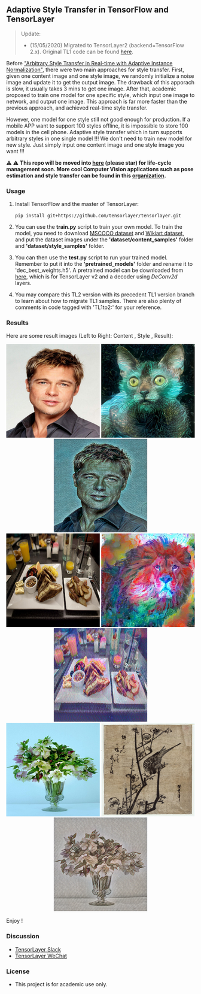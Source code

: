 ## Adaptive Style Transfer in TensorFlow and TensorLayer

> Update:
> - (15/05/2020) Migrated to TensorLayer2 (backend=TensorFlow 2.x). Original TL1 code can be found [here](https://github.com/tensorlayer/adaptive-style-transfer/tree/tl1).

Before ["Arbitrary Style Transfer in Real-time with Adaptive Instance Normalization"](https://arxiv.org/abs/1703.06868),
there were two main approaches for style transfer. First, given one content image and one style image, we randomly initialize a noise image and update it to get the output image. The drawback of this apporach is slow, it usually takes 3 mins to get one image.
After that, academic proposed to train one model for one specific style, which input one image to network, and output one image. This approach is far more faster than the previous approach, and achieved real-time style transfer.

However, one model for one style still not good enough for production. If a mobile APP want to support 100 styles offline, it is impossible to store 100 models in the cell phone. Adaptive style transfer which in turn supports arbitrary styles in one single model !!! We don't need to train new model for new style. Just simply input one content image and one style image you want !!!

⚠️ ⚠️ **This repo will be moved into [here](https://github.com/tensorlayer/tensorlayer/tree/master/examples) (please star) for life-cycle management soon. More cool Computer Vision applications such as pose estimation and style transfer can be found in this [organization](https://github.com/tensorlayer).**


### Usage

1. Install TensorFlow and the master of TensorLayer:
    ```
    pip install git+https://github.com/tensorlayer/tensorlayer.git
    ```

2. You can use the  <b>train.py</b> script to train your own model. To train the model, you need to download [MSCOCO dataset](http://cocodataset.org/#download) and [Wikiart dataset](https://www.kaggle.com/c/painter-by-numbers), and put the dataset images under the <b>'dataset/content_samples'</b> folder and <b>'dataset/style_samples'</b> folder.

3. You can then use the <b>test.py</b> script to run your trained model. Remember to put it into the <b>'pretrained_models'</b> folder and rename it to 'dec_best_weights.h5'. A pretrained model can be downloaded from [here](https://github.com/tensorlayer/adaptive-style-transfer/tree/tl1to2/pretrained_models), which is for TensorLayer v2 and a decoder using _DeConv2d_ layers.

4. You may compare this TL2 version with its precedent TL1 version branch to learn about how to migrate TL1 samples. There are also plenty of comments in code tagged with 'TL1to2:' for your reference.


### Results

Here are some result images (Left to Right: Content , Style , Result):

<div align="center">
   <img src="./test_images/content/brad_pitt_01.jpg" width=250 height=250>
   <img src="./test_images/style/cat.jpg" width=250 height=250>
   <img src="./test_images/output/brad_pitt_01_cat.jpg" width=250 height=250>
</div>

<div align="center">
   <img src="./test_images/content/000000532397.jpg" width=250 height=250>
   <img src="./test_images/style/lion.jpg" width=250 height=250>
   <img src="./test_images/output/000000532397_lion.jpg" width=250 height=250>
</div>

<div align="center">
   <img src="./test_images/content/000000526781.jpg" width=250 height=250>
   <img src="./test_images/style/216_01.jpg" width=250 height=250>
   <img src="./test_images/output/000000526781_216_01.jpg" width=250 height=250>
</div>

Enjoy !

### Discussion

- [TensorLayer Slack](https://join.slack.com/t/tensorlayer/shared_invite/enQtMjUyMjczMzU2Njg4LWI0MWU0MDFkOWY2YjQ4YjVhMzI5M2VlZmE4YTNhNGY1NjZhMzUwMmQ2MTc0YWRjMjQzMjdjMTg2MWQ2ZWJhYzc)
- [TensorLayer WeChat](https://github.com/tensorlayer/tensorlayer-chinese/blob/master/docs/wechat_group.md)

### License

- This project is for academic use only.
